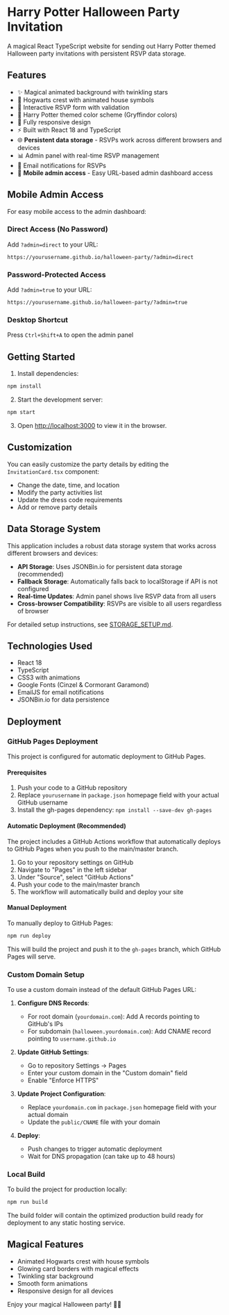 # Harry Potter Halloween Party Invitation

A magical React TypeScript website for sending out Harry Potter themed Halloween party invitations with persistent RSVP data storage.

## Features

- ✨ Magical animated background with twinkling stars
- 🏰 Hogwarts crest with animated house symbols
- 📝 Interactive RSVP form with validation
- 🎨 Harry Potter themed color scheme (Gryffindor colors)
- 📱 Fully responsive design
- ⚡ Built with React 18 and TypeScript
- 🌐 **Persistent data storage** - RSVPs work across different browsers and devices
- 📊 Admin panel with real-time RSVP management
- 📧 Email notifications for RSVPs
- 📱 **Mobile admin access** - Easy URL-based admin dashboard access

## Mobile Admin Access

For easy mobile access to the admin dashboard:

### **Direct Access (No Password)**
Add `?admin=direct` to your URL:
```
https://yourusername.github.io/halloween-party/?admin=direct
```

### **Password-Protected Access**
Add `?admin=true` to your URL:
```
https://yourusername.github.io/halloween-party/?admin=true
```

### **Desktop Shortcut**
Press `Ctrl+Shift+A` to open the admin panel

## Getting Started

1. Install dependencies:
```bash
npm install
```

2. Start the development server:
```bash
npm start
```

3. Open [http://localhost:3000](http://localhost:3000) to view it in the browser.

## Customization

You can easily customize the party details by editing the `InvitationCard.tsx` component:

- Change the date, time, and location
- Modify the party activities list
- Update the dress code requirements
- Add or remove party details

## Data Storage System

This application includes a robust data storage system that works across different browsers and devices:

- **API Storage**: Uses JSONBin.io for persistent data storage (recommended)
- **Fallback Storage**: Automatically falls back to localStorage if API is not configured
- **Real-time Updates**: Admin panel shows live RSVP data from all users
- **Cross-browser Compatibility**: RSVPs are visible to all users regardless of browser

For detailed setup instructions, see [STORAGE_SETUP.md](./STORAGE_SETUP.md).

## Technologies Used

- React 18
- TypeScript
- CSS3 with animations
- Google Fonts (Cinzel & Cormorant Garamond)
- EmailJS for email notifications
- JSONBin.io for data persistence

## Deployment

### GitHub Pages Deployment

This project is configured for automatic deployment to GitHub Pages.

#### Prerequisites
1. Push your code to a GitHub repository
2. Replace `yourusername` in `package.json` homepage field with your actual GitHub username
3. Install the gh-pages dependency: `npm install --save-dev gh-pages`

#### Automatic Deployment (Recommended)
The project includes a GitHub Actions workflow that automatically deploys to GitHub Pages when you push to the main/master branch.

1. Go to your repository settings on GitHub
2. Navigate to "Pages" in the left sidebar
3. Under "Source", select "GitHub Actions"
4. Push your code to the main/master branch
5. The workflow will automatically build and deploy your site

#### Manual Deployment
To manually deploy to GitHub Pages:

```bash
npm run deploy
```

This will build the project and push it to the `gh-pages` branch, which GitHub Pages will serve.

### Custom Domain Setup

To use a custom domain instead of the default GitHub Pages URL:

1. **Configure DNS Records**:
   - For root domain (`yourdomain.com`): Add A records pointing to GitHub's IPs
   - For subdomain (`halloween.yourdomain.com`): Add CNAME record pointing to `username.github.io`

2. **Update GitHub Settings**:
   - Go to repository Settings → Pages
   - Enter your custom domain in the "Custom domain" field
   - Enable "Enforce HTTPS"

3. **Update Project Configuration**:
   - Replace `yourdomain.com` in `package.json` homepage field with your actual domain
   - Update the `public/CNAME` file with your domain

4. **Deploy**:
   - Push changes to trigger automatic deployment
   - Wait for DNS propagation (can take up to 48 hours)

### Local Build
To build the project for production locally:

```bash
npm run build
```

The build folder will contain the optimized production build ready for deployment to any static hosting service.

## Magical Features

- Animated Hogwarts crest with house symbols
- Glowing card borders with magical effects
- Twinkling star background
- Smooth form animations
- Responsive design for all devices

Enjoy your magical Halloween party! 🎃✨
